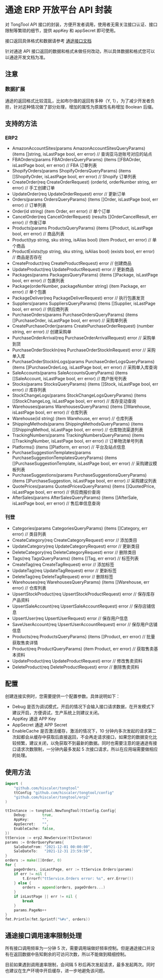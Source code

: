 通途 ERP 开放平台 API 封装
=======================

对 TongTool API 接口的封装，方便开发者调用，使用者无需关注接口认证、接口限制等繁琐的细节，提供 appKey 和 appSecret 即可使用。

接口返回具体格式和数据请参考 [通途接口文档](https://open.tongtool.com/apiDoc.html)

针对通途 API 接口返回的数据和格式未做任何改动，所以具体数据和格式您可以以通途开发文档为准。


## 注意
### 数据扩展
通途的返回格式比较混乱，比如布尔值的返回有多种（Y, 1），为了减少开发者负担，针对这种情况做了部分处理，增加的属性为原属性名称增加 Boolean 后缀。

## 支持的方法

### ERP2

- AmazonAccountSites(params AmazonAccountSitesQueryParams) (items []string, isLastPage bool, err error)                                       // 查询亚马逊账号对应的站点
- FBAOrders(params FBAOrdersQueryParams) (items []FBAOrder, isLastPage bool, err error)                                                       // FBA 订单列表
- ShopifyOrders(params ShopifyOrdersQueryParams) (items []ShopifyOrder, isLastPage bool, err error)                                           // Shopify 订单列表
- CreateOrder(req CreateOrderRequest) (orderId, orderNumber string, err error)                                                                // 手工创建订单
- UpdateOrder(req UpdateOrderRequest) error                                                                                                   // 更新订单
- Orders(params OrdersQueryParams) (items []Order, isLastPage bool, err error)                                                                // 订单列表
- Order(id string) (item Order, err error)                                                                                                    // 单个订单
- CancelOrder(req CancelOrderRequest) (results []OrderCancelResult, err error)                                                                // 作废订单
- Products(params ProductsQueryParams) (items []Product, isLastPage bool, err error)                                                          // 商品列表
- Product(typ string, sku string, isAlias bool) (item Product, err error)                                                                     // 单个商品
- ProductExists(typ string, sku string, isAlias bool) (exists bool, err error)                                                                // 商品是否存在
- CreateProduct(req CreateProductRequest) error                                                                                               // 创建商品
- UpdateProduct(req UpdateProductRequest) error                                                                                               // 更新商品
- Packages(params PackagesQueryParams) (items []Package, isLastPage bool, err error)                                                          // 包裹列表
- Package(orderNumber, packageNumber string) (item Package, err error)                                                                        // 单个包裹
- PackageDeliver(req PackageDeliverRequest) error                                                                                             // 执行包裹发货
- Suppliers(params SuppliersQueryParams) (items []Supplier, isLastPage bool, err error)                                                       // 供应商列表
- PurchaseOrders(params PurchaseOrdersQueryParams) (items []PurchaseOrder, isLastPage bool, err error)                                        // 采购单列表
- CreatePurchaseOrder(params CreatePurchaseOrderRequest) (number string, err error)                                                           // 创建采购单
- PurchaseOrderArrival(req PurchaseOrderArrivalRequest) error                                                                                 // 采购单到货
- PurchaseOrderStockIn(req PurchaseOrderStockInRequest) error                                                                                 // 采购单入库
- PurchaseOrderStockInLogs(params PurchaseOrderLogsQueryParams) (items []PurchaseOrderLog, isLastPage bool, err error)                        // 采购单入库查询
- SaleAccounts(params SaleAccountsQueryParams) (items []SaleAccount, isLastPage bool, err error)                                              // 商户账号列表
- Stocks(params StocksQueryParams) (items []Stock, isLastPage bool, err error)                                                                // 库存列表
- StockChangeLogs(params StockChangeLogsQueryParams) (items []StockChangeLog, isLastPage bool, err error)                                     //  库存变动查询
- Warehouses(params WarehousesQueryParams) (items []Warehouse, isLastPage bool, err error)                                                    // 仓库列表
- Warehouse(id string) (item Warehouse, err error)                                                                                            // 仓库列表
- ShippingMethods(params ShippingMethodsQueryParams) (items []ShippingMethod, isLastPage bool, err error)                                     // 仓库物流渠道列表
- TrackingNumbers(params TrackingNumbersQueryParams) (items []TrackingNumber, isLastPage bool, err error)                                     // 订单物流单号列表
- Platforms() (items []Platform, err error)                                                                                                   // 平台及站点信息
- PurchaseSuggestionTemplates(params PurchaseSuggestionTemplatesQueryParams) (items []PurchaseSuggestionTemplate, isLastPage bool, err error) // 采购建议模板列表
- PurchaseSuggestions(params PurchaseSuggestionsQueryParams) (items []PurchaseSuggestion, isLastPage bool, err error)                         // 采购建议列表
- QuotePrices(params QuotedPricesQueryParams) (items []QuotedPrice, isLastPage bool, err error)                                               // 供应商报价查询
- AfterSales(params AfterSalesQueryParams) (items []AfterSale, isLastPage bool, err error)                                                    // 售后单信息查询

### 刊登

- Categories(params CategoriesQueryParams) (items []Category, err error) // 类目列表
- CreateCategory(req CreateCategoryRequest) error                        // 添加类目
- UpdateCategory(req UpdateCategoryRequest) error                        // 更新类目
- DeleteCategory(req DeleteCategoryRequest) error                        // 删除类目
- Tags(req TagsQueryParams) (items []Tag, err error)                     // 标签列表
- CreateTag(req CreateTagRequest) error                                  // 添加标签
- UpdateTag(req UpdateTagRequest) error                                  // 更新标签
- DeleteTag(req DeleteTagRequest) error                                  // 删除标签
- Warehouses(req WarehousesQueryParams) (items []Warehouse, err error)   // 仓库列表
- UpsertStockProduct(req UpsertStockProductRequest) error                // 保存库存产品资料
- UpsertSaleAccount(req UpsertSaleAccountRequest) error                  // 保存店铺信息
- UpsertUser(req UpsertUserRequest) error                                // 保存用户信息
- SaveUserAccount(req UpsertUserAccountRequest) error                    // 保存用户店铺信息
- Products(req ProductsQueryParams) (items []Product, err error)         // 批量获取售卖详情
- Product(req ProductQueryParams) (item Product, err error)              // 获取售卖基本资料
- UpdateProduct(req UpdateProductRequest) error                          // 修改售卖资料
- DeleteProduct(req DeleteProductRequest) error                          // 删除售卖资料

## 配置
创建连接实例时，您需要提供一个配置参数。具体说明如下：
- Debug 是否为调试模式，开启的情况下会输入接口请求数据，在开发模式下建议开启，方便调试，生产系统上则建议关闭。
- AppKey 通途 APP Key
- AppSecret 通途 APP Secret
- EnableCache 是否激活缓存，激活的情况下，10 分钟内多次发起的请求第二次起都会从缓存中获取后直接返回，不会再走请求接口，如果您的数据变化比较频繁，建议关闭，以免获取不到最新的数据。同时也需要注意的是通途有接口请求次数限制，一分钟内最多发起 5 次接口请求，所以在应用端需要做相应的处理。

## 使用方法

```go
import (
    "github.com/hiscaler/tongtool"
    ttConfig "github.com/hiscaler/tongtool/config"
    "github.com/hiscaler/tongtool/erp2"
)

ttInstance := tongtool.NewTongTool(ttConfig.Config{
    Debug:       true,
    AppKey:      "",
    AppSecret:   "",
    EnableCache: false,
})
ttService := erp2.NewService(ttInstance)
params := OrderQueryParams{
    SaleDateFrom: "2021-12-01 00:00:00",
    SaleDateTo:   "2021-12-31 23:59:59",
}
orders := make([]Order, 0)
for {
    pageOrders, isLastPage, err := ttService.Orders(params)
    if err != nil {
        t.Errorf("ttService.Orders error: %s", err.Error())
    } else {
        orders = append(orders, pageOrders...)
    }
    if isLastPage || err != nil {
        break
    }
    params.PageNo++
}
fmt.Println(fmt.Sprintf("%#v", orders))
```

## 通途接口调用速率限制处理
所有接口调用频率为一分钟 5 次，需要调用端做好频率控制。但是通途接口并没有在返回数据中告知剩余的可访问次数，所以不能做到精细控制。

目前如果遇到调用速率限制，会间隔 5 秒后再次发起请求，最多发起两次。同时也建议在生产环境中开启缓存，进一步地避免该问题。
